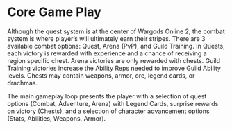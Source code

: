 # Core Game Play

Although the quest system is at the center of Wargods Online 2, the combat system is where player’s will ultimately earn their stripes. There are 3 available combat options: Quest, Arena (PvP), and Guild Training. In Quests, each victory is rewarded with experience and a chance of receiving a region specific chest. Arena victories are only rewarded with chests. Guild Training victories increase the Ability Reps needed to improve Guild Ability levels. Chests may contain weapons, armor, ore, legend cards, or drachmas.

The main gameplay loop presents the player with a selection of quest options (Combat, Adventure, Arena) with Legend Cards, surprise rewards on victory (Chests), and a selection of character advancement options (Stats, Abilities, Weapons, Armor).
